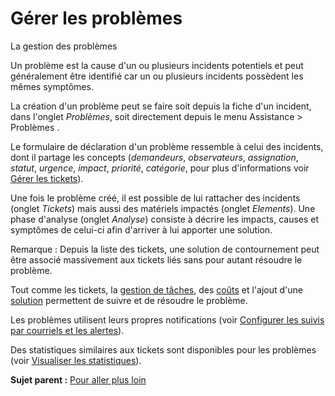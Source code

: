 Gérer les problèmes
===================

La gestion des problèmes

Un problème est la cause d'un ou plusieurs incidents potentiels et peut
généralement être identifié car un ou plusieurs incidents possèdent les
mêmes symptômes.

La création d'un problème peut se faire soit depuis la fiche d'un
incident, dans l'onglet *Problèmes*, soit directement depuis le menu
Assistance \> Problèmes .

Le formulaire de déclaration d'un problème ressemble à celui des
incidents, dont il partage les concepts (*demandeurs*, *observateurs*,
*assignation*, *statut*, *urgence*, *impact*, *priorité*, *catégorie*,
pour plus d'informations voir [Gérer les
tickets](helpdesk_ticket.html "Les tickets dans GLPI, caractéristiques et utilisation")).

Une fois le problème créé, il est possible de lui rattacher des
incidents (onglet *Tickets*) mais aussi des matériels impactés (onglet
*Elements*). Une phase d'analyse (onglet *Analyse*) consiste à décrire
les impacts, causes et symptômes de celui-ci afin d'arriver à lui
apporter une solution.

Remarque : Depuis la liste des tickets, une solution de contournement
peut être associé massivement aux tickets liés sans pour autant résoudre
le problème.

Tout comme les tickets, la [gestion de
tâches](helpdesk_ticket_task.dita), des
[coûts](helpdesk_advanced_cost.html "Les coûts liés") et l'ajout d'une
[solution](helpdesk_ticket_solution.dita) permettent de suivre et de
résoudre le problème.

Les problèmes utilisent leurs propres notifications (voir [Configurer
les suivis par courriels et les
alertes](config_notification_configuration.html "La configuration générale des notifications se fait depuis le menu Configuration > Notifications > Configurer les suivis par courriels et les alertes;")).

Des statistiques similaires aux tickets sont disponibles pour les
problèmes (voir [Visualiser les
statistiques](helpdesk_stat.html "Les rapports concernant les tickets sont disponibles dans le menu Assistance > Statistiques")).

**Sujet parent :** [Pour aller plus
loin](../glpi/helpdesk_advanced.html "Pour aller plus loin")
